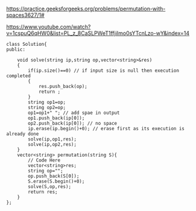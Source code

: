 https://practice.geeksforgeeks.org/problems/permutation-with-spaces3627/1#

https://www.youtube.com/watch?v=1cspuQ6qHW0&list=PL_z_8CaSLPWeT1ffjiImo0sYTcnLzo-wY&index=14


```
class Solution{
public:

    void solve(string ip,string op,vector<string>&res)
    {
        if(ip.size()==0) // if input size is null then execution completed
        {
            res.push_back(op);
            return ;
        }
        string op1=op;
        string op2=op;
        op1=op1+" "; // add spae in output
        op1.push_back(ip[0]);
        op2.push_back(ip[0]); // no space
        ip.erase(ip.begin()+0); // erase first as its execution is already done
        solve(ip,op1,res); 
        solve(ip,op2,res);
    }
    vector<string> permutation(string S){
        // Code Here
        vector<string>res;
        string op="";
        op.push_back(S[0]);
        S.erase(S.begin()+0);
        solve(S,op,res);
        return res;
    }
};
```
